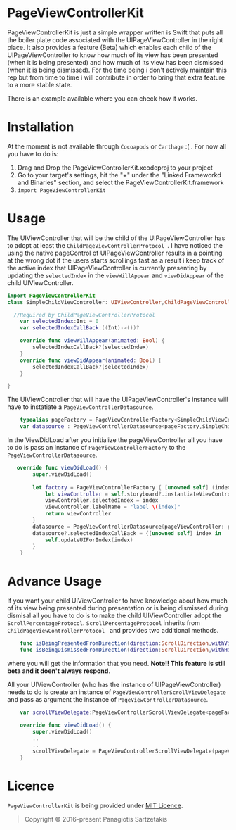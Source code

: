 # PageViewControllerKit

PageViewControllerKit is just a simple wrapper written is Swift that puts all the boiler plate code associated with the UIPageViewController in the right place. It also provides a feature (Beta) which enables each child
of the UIPageViewController to know how much of its view has been presented (when it is being presented) and how much of its view has been dismissed (when it is being dismissed).
For the time being i don't actively maintain this rep but from time to time i will contribute in order to bring that extra feature to a more stable state.

There is an example available where you can check how it works.

# Installation

At the moment is not available through ```Cocoapods``` or ```Carthage``` :( .
For now all you have to do is:
 1. Drag and Drop the PageViewControllerKit.xcodeproj to your project
 2. Go to your target's settings, hit the "+" under the "Linked Frameworkd and Binaries" section, and select the PageViewControllerKit.framework
 3. ```import PageViewControllerKit```

# Usage

The UIViewController that will be the child of the UIPageViewController has to adopt at least the ```ChildPageViewControllerProtocol ```.
I have noticed the using the native pageControl of UIPageViewController results in a pointing at the wrong dot if the users starts scrollings fast as a result i keep track of the active index that UIPageViewController is currently presenting by updating the ```selectedIndex``` in the ```viewWillAppear``` and ```viewDidAppear``` of the child UIViewController.

```swift
import PageViewControllerKit
class SimpleChildViewController: UIViewController,ChildPageViewControllerProtocol {

  //Required by ChildPageViewControllerProtocol
    var selectedIndex:Int = 0
    var selectedIndexCallBack:((Int)->())?

    override func viewWillAppear(animated: Bool) {
        selectedIndexCallBack?(selectedIndex)
    }
    override func viewDidAppear(animated: Bool) {
        selectedIndexCallBack?(selectedIndex)
    }

}
```

The UIViewController that will have the UIPageViewController's instance will have to instatiate a ```PageViewControllerDatasource```.

```swift
    typealias pageFactory = PageViewControllerFactory<SimpleChildViewController>
    var datasource : PageViewControllerDatasource<pageFactory,SimpleChildViewController>?
```

In the ViewDidLoad after you initialize the pageViewController all you have to do is pass an instance of ```PageViewControllerFactory``` to the ```PageViewControllerDatasource```.

```swift
   override func viewDidLoad() {
        super.viewDidLoad()
        
        let factory = PageViewControllerFactory { [unowned self] (index) -> SimpleChildViewController? in
            let viewController = self.storyboard?.instantiateViewControllerWithIdentifier("SimpleChildViewController") as! SimpleChildViewController
            viewController.selectedIndex = index
            viewController.labelName = "label \(index)"
            return viewController
        }
        datasource = PageViewControllerDatasource(pageViewController: pageViewController, pageViewControllerFactory:factory, totalPages: 3)
        datasource?.selectedIndexCallBack = {[unowned self] index in
            self.updateUIForIndex(index)
        }
    }
```

# Advance Usage

If you want your child UIViewController to have knowledge about how much of its view being presented during presentation or is being dismissed during dismisal all you have to do is to make the child UIViewController adopt the ```ScrollPercentageProtocol```. ```ScrollPercentageProtocol``` inherits from ```ChildPageViewControllerProtocol ``` and provides two additional methods.

```swift
    func isBeingPresentedFromDirection(direction:ScrollDirection,withVisiblePercentage percentage:CGFloat)
    func isBeingDismissedFromDirection(direction:ScrollDirection,withHiddenPercentage percentage:CGFloat)
```

where you will get the information that you need. 
**Note!! This feature is still beta and it doen't always respond**.

All your UIViewController (who has the instance of UIPageViewController) needs to do is create an instance of ```PageViewControllerScrollViewDelegate``` and pass as argument the instance of ```PageViewControllerDatasource```.

```swift
    var scrollViewDelegate:PageViewControllerScrollViewDelegate<pageFactory,EnhancedChildViewController>?
```

```swift
    override func viewDidLoad() {
        super.viewDidLoad()
        ..
        ..
        scrollViewDelegate = PageViewControllerScrollViewDelegate(pageViewControllerDatasource:datasource!)
    }
```

# Licence

```PageViewControllerKit``` is being provided under [MIT Licence][MIT].



[MIT]:<https://opensource.org/licenses/MIT>

>Copyright © 2016-present Panagiotis Sartzetakis
